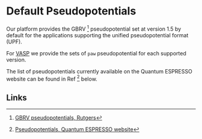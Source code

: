 # Default Pseudopotentials

Our platform provides the GBRV [^1] pseudopotential set at version 1.5 by default for the applications supporting the unified pseudopotential format (UPF).

For [VASP](../../software-directory/modeling/vasp/overview.md) we provide the sets of `paw` pseudopotential for each supported version.

The list of pseudopotentials currently available on the Quantum ESPRESSO website can be found in Ref [^2] below.

## Links

[^1]: [GBRV pseudopotentials, Rutgers](https://www.physics.rutgers.edu/gbrv/)
[^2]: [Pseudopotentials, Quantum ESPRESSO website](http://www.quantum-espresso.org/pseudopotentials/)
